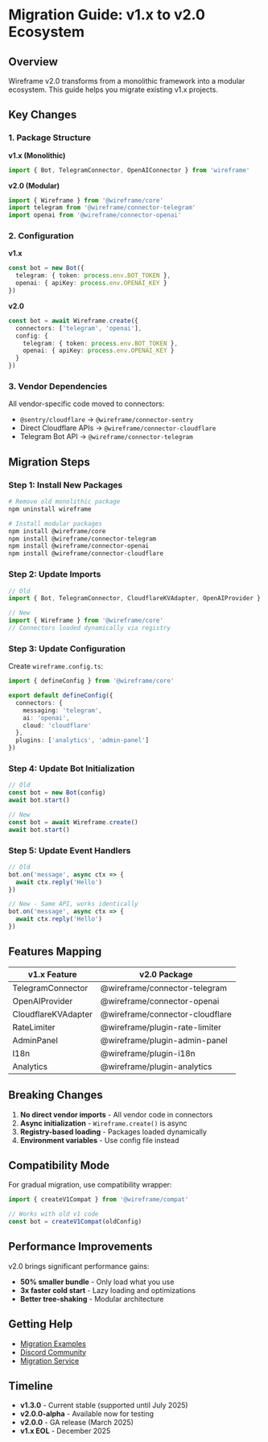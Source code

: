 # Migration Guide: v1.x to v2.0 Ecosystem

## Overview

Wireframe v2.0 transforms from a monolithic framework into a modular ecosystem. This guide helps you migrate existing v1.x projects.

## Key Changes

### 1. Package Structure

**v1.x (Monolithic)**

```typescript
import { Bot, TelegramConnector, OpenAIConnector } from 'wireframe'
```

**v2.0 (Modular)**

```typescript
import { Wireframe } from '@wireframe/core'
import telegram from '@wireframe/connector-telegram'
import openai from '@wireframe/connector-openai'
```

### 2. Configuration

**v1.x**

```typescript
const bot = new Bot({
  telegram: { token: process.env.BOT_TOKEN },
  openai: { apiKey: process.env.OPENAI_KEY }
})
```

**v2.0**

```typescript
const bot = await Wireframe.create({
  connectors: ['telegram', 'openai'],
  config: {
    telegram: { token: process.env.BOT_TOKEN },
    openai: { apiKey: process.env.OPENAI_KEY }
  }
})
```

### 3. Vendor Dependencies

All vendor-specific code moved to connectors:

- `@sentry/cloudflare` → `@wireframe/connector-sentry`
- Direct Cloudflare APIs → `@wireframe/connector-cloudflare`
- Telegram Bot API → `@wireframe/connector-telegram`

## Migration Steps

### Step 1: Install New Packages

```bash
# Remove old monolithic package
npm uninstall wireframe

# Install modular packages
npm install @wireframe/core
npm install @wireframe/connector-telegram
npm install @wireframe/connector-openai
npm install @wireframe/connector-cloudflare
```

### Step 2: Update Imports

```typescript
// Old
import { Bot, TelegramConnector, CloudflareKVAdapter, OpenAIProvider } from 'wireframe'

// New
import { Wireframe } from '@wireframe/core'
// Connectors loaded dynamically via registry
```

### Step 3: Update Configuration

Create `wireframe.config.ts`:

```typescript
import { defineConfig } from '@wireframe/core'

export default defineConfig({
  connectors: {
    messaging: 'telegram',
    ai: 'openai',
    cloud: 'cloudflare'
  },
  plugins: ['analytics', 'admin-panel']
})
```

### Step 4: Update Bot Initialization

```typescript
// Old
const bot = new Bot(config)
await bot.start()

// New
const bot = await Wireframe.create()
await bot.start()
```

### Step 5: Update Event Handlers

```typescript
// Old
bot.on('message', async ctx => {
  await ctx.reply('Hello')
})

// New - Same API, works identically
bot.on('message', async ctx => {
  await ctx.reply('Hello')
})
```

## Features Mapping

| v1.x Feature        | v2.0 Package                    |
| ------------------- | ------------------------------- |
| TelegramConnector   | @wireframe/connector-telegram   |
| OpenAIProvider      | @wireframe/connector-openai     |
| CloudflareKVAdapter | @wireframe/connector-cloudflare |
| RateLimiter         | @wireframe/plugin-rate-limiter  |
| AdminPanel          | @wireframe/plugin-admin-panel   |
| I18n                | @wireframe/plugin-i18n          |
| Analytics           | @wireframe/plugin-analytics     |

## Breaking Changes

1. **No direct vendor imports** - All vendor code in connectors
2. **Async initialization** - `Wireframe.create()` is async
3. **Registry-based loading** - Packages loaded dynamically
4. **Environment variables** - Use config file instead

## Compatibility Mode

For gradual migration, use compatibility wrapper:

```typescript
import { createV1Compat } from '@wireframe/compat'

// Works with old v1 code
const bot = createV1Compat(oldConfig)
```

## Performance Improvements

v2.0 brings significant performance gains:

- **50% smaller bundle** - Only load what you use
- **3x faster cold start** - Lazy loading and optimizations
- **Better tree-shaking** - Modular architecture

## Getting Help

- [Migration Examples](https://github.com/wireframe/migration-examples)
- [Discord Community](https://discord.gg/wireframe)
- [Migration Service](https://wireframe.dev/migration)

## Timeline

- **v1.3.0** - Current stable (supported until July 2025)
- **v2.0.0-alpha** - Available now for testing
- **v2.0.0** - GA release (March 2025)
- **v1.x EOL** - December 2025
